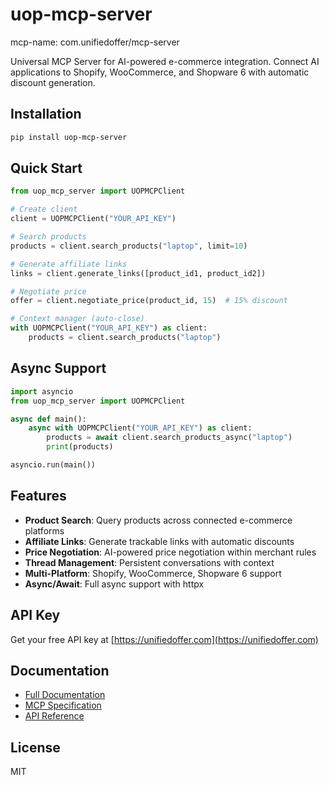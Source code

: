 # uop-mcp-server

mcp-name: com.unifiedoffer/mcp-server

Universal MCP Server for AI-powered e-commerce integration. Connect AI applications to Shopify, WooCommerce, and Shopware 6 with automatic discount generation.

## Installation

```bash
pip install uop-mcp-server
```

## Quick Start

```python
from uop_mcp_server import UOPMCPClient

# Create client
client = UOPMCPClient("YOUR_API_KEY")

# Search products
products = client.search_products("laptop", limit=10)

# Generate affiliate links
links = client.generate_links([product_id1, product_id2])

# Negotiate price
offer = client.negotiate_price(product_id, 15)  # 15% discount

# Context manager (auto-close)
with UOPMCPClient("YOUR_API_KEY") as client:
    products = client.search_products("laptop")
```

## Async Support

```python
import asyncio
from uop_mcp_server import UOPMCPClient

async def main():
    async with UOPMCPClient("YOUR_API_KEY") as client:
        products = await client.search_products_async("laptop")
        print(products)

asyncio.run(main())
```

## Features

- **Product Search**: Query products across connected e-commerce platforms
- **Affiliate Links**: Generate trackable links with automatic discounts
- **Price Negotiation**: AI-powered price negotiation within merchant rules
- **Thread Management**: Persistent conversations with context
- **Multi-Platform**: Shopify, WooCommerce, Shopware 6 support
- **Async/Await**: Full async support with httpx

## API Key

Get your free API key at [https://unifiedoffer.com](https://unifiedoffer.com)

## Documentation

- [Full Documentation](https://unifiedoffer.com/docs)
- [MCP Specification](https://modelcontextprotocol.io)
- [API Reference](https://unifiedoffer.com/mcp)

## License

MIT
